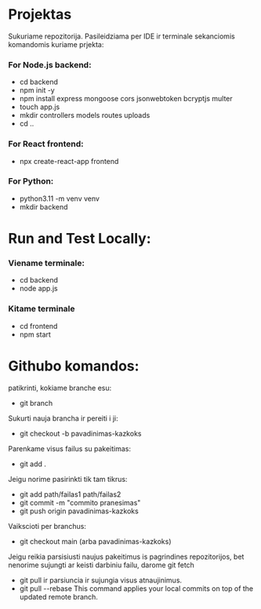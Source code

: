 # Projektas
Sukuriame repozitorija.
Pasileidziama per IDE ir terminale sekanciomis komandomis kuriame prjekta:
### For Node.js backend:
 - cd backend
- npm init -y
- npm install express mongoose cors jsonwebtoken bcryptjs multer
- touch app.js
- mkdir controllers models routes uploads
- cd ..
### For React frontend:
 - npx create-react-app frontend
### For Python:
 - python3.11 -m venv venv
- mkdir backend

# Run and Test Locally:
### Viename terminale:
- cd backend
- node app.js
### Kitame terminale
 - cd frontend
 - npm start

# Githubo komandos:
patikrinti, kokiame branche esu: 
- git branch
  
Sukurti nauja brancha ir pereiti i ji: 
- git checkout -b pavadinimas-kazkoks

Parenkame visus failus su pakeitimas:
- git add . 

Jeigu norime pasirinkti tik tam tikrus:
 - git add path/failas1 path/failas2
 - git commit -m "commito pranesimas"
 - git push origin pavadinimas-kazkoks

Vaikscioti per branchus:
 - git checkout main (arba pavadinimas-kazkoks)

Jeigu reikia parsisiusti naujus pakeitimus is pagrindines repozitorijos, bet nenorime sujungti ar keisti darbiniu failu, darome git fetch
 - git pull ir parsiuncia ir sujungia visus atnaujinimus.
 - git pull --rebase This command applies your local commits on top of the updated remote branch.



